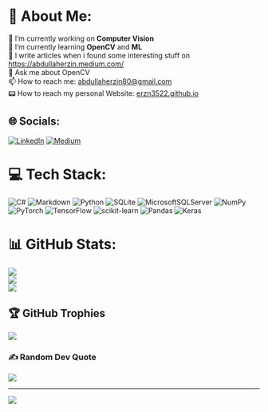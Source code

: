 # 💫 About Me:
 🔭 I’m currently working on **Computer Vision** <br> 🌱 I’m currently learning **OpenCV** and **ML**<br> 📝 I write articles when i found some interesting stuff on https://abdullaherzin.medium.com/<br> 💬 Ask me about OpenCV<br> 📫 How to reach me: abdullaherzin80@gmail.com <br> 📟 How to reach my personal Website: [erzn3522.github.io](https://erzn3522.github.io)


## 🌐 Socials:
[![LinkedIn](https://img.shields.io/badge/LinkedIn-%230077B5.svg?logo=linkedin&logoColor=white)](https://linkedin.com/in/abdullah-erzin) [![Medium](https://img.shields.io/badge/Medium-12100E?logo=medium&logoColor=white)](https://medium.com/@abdullaherzin) 

# 💻 Tech Stack:
![C#](https://img.shields.io/badge/c%23-%23239120.svg?style=for-the-badge&logo=c-sharp&logoColor=white) ![Markdown](https://img.shields.io/badge/markdown-%23000000.svg?style=for-the-badge&logo=markdown&logoColor=white) ![Python](https://img.shields.io/badge/python-3670A0?style=for-the-badge&logo=python&logoColor=ffdd54) ![SQLite](https://img.shields.io/badge/sqlite-%2307405e.svg?style=for-the-badge&logo=sqlite&logoColor=white) ![MicrosoftSQLServer](https://img.shields.io/badge/Microsoft%20SQL%20Sever-CC2927?style=for-the-badge&logo=microsoft%20sql%20server&logoColor=white) ![NumPy](https://img.shields.io/badge/numpy-%23013243.svg?style=for-the-badge&logo=numpy&logoColor=white) ![PyTorch](https://img.shields.io/badge/PyTorch-%23EE4C2C.svg?style=for-the-badge&logo=PyTorch&logoColor=white) ![TensorFlow](https://img.shields.io/badge/TensorFlow-%23FF6F00.svg?style=for-the-badge&logo=TensorFlow&logoColor=white) ![scikit-learn](https://img.shields.io/badge/scikit--learn-%23F7931E.svg?style=for-the-badge&logo=scikit-learn&logoColor=white) ![Pandas](https://img.shields.io/badge/pandas-%23150458.svg?style=for-the-badge&logo=pandas&logoColor=white) ![Keras](https://img.shields.io/badge/Keras-%23D00000.svg?style=for-the-badge&logo=Keras&logoColor=white)
# 📊 GitHub Stats:
![](https://github-readme-stats.vercel.app/api?username=Erzn3522&theme=dracula&hide_border=true&include_all_commits=false&count_private=false)<br/>
![](https://github-readme-streak-stats.herokuapp.com/?user=Erzn3522&theme=dracula&hide_border=true)<br/>
![](https://github-readme-stats.vercel.app/api/top-langs/?username=Erzn3522&theme=dracula&hide_border=true&include_all_commits=false&count_private=false&layout=compact)

## 🏆 GitHub Trophies
![](https://github-profile-trophy.vercel.app/?username=Erzn3522&theme=radical&no-frame=true&no-bg=true&margin-w=4)

### ✍️ Random Dev Quote
![](https://quotes-github-readme.vercel.app/api?type=horizontal&theme=radical)


---
[![](https://visitcount.itsvg.in/api?id=Erzn3522&icon=0&color=0)](https://visitcount.itsvg.in)

<!-- Proudly created with GPRM ( https://gprm.itsvg.in ) -->
